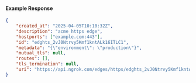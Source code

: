 <!-- Code generated for API Clients. DO NOT EDIT. -->

#### Example Response

```json
{
	"created_at": "2025-04-05T10:10:32Z",
	"description": "acme https edge",
	"hostports": ["example.com:443"],
	"id": "edghts_2vJ0Ntrvy5Kmf1kntALk16ITLC1",
	"metadata": "{\"environment\": \"production\"}",
	"mutual_tls": null,
	"routes": [],
	"tls_termination": null,
	"uri": "https://api.ngrok.com/edges/https/edghts_2vJ0Ntrvy5Kmf1kntALk16ITLC1"
}
```
